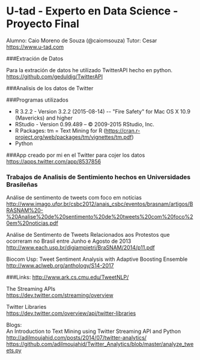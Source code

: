# U-tad - Experto en Data Science - Proyecto Final
Alumno: Caio Moreno de Souza (@caiomsouza)
Tutor: Cesar <BR>
https://www.u-tad.com <BR>

###Extración de Datos

Para la extración de datos he utilizado TwitterAPI hecho en python.<BR>
https://github.com/geduldig/TwitterAPI<BR>

###Analisis de los datos de Twitter


###Programas utilizados
* R 3.2.2 - Version 3.2.2 (2015-08-14) -- "Fire Safety" for Mac OS X 10.9 (Mavericks) and higher
* RStudio - Version 0.99.489 – © 2009-2015 RStudio, Inc.
* R Packages: tm = Text Mining for R (https://cran.r-project.org/web/packages/tm/vignettes/tm.pdf)
* Python 

###App creado por mi en el Twitter para cojer los datos
https://apps.twitter.com/app/8537856


### Trabajos de Analisis de Sentimiento hechos en Universidades Brasileñas
Análise de sentimento de tweets com foco em notícias<BR>
http://www.imago.ufpr.br/csbc2012/anais_csbc/eventos/brasnam/artigos/BRASNAM%20-%20Analise%20de%20sentimento%20de%20tweets%20com%20foco%20em%20noticias.pdf<BR>

Análise de Sentimento de Tweets Relacionados aos Protestos que ocorreram no Brasil entre Junho e Agosto de 2013<BR>
http://www.each.usp.br/digiampietri/BraSNAM/2014/p11.pdf<BR>

Biocom Usp: Tweet Sentiment Analysis with Adaptive Boosting Ensemble<BR>
http://www.aclweb.org/anthology/S14-2017<BR>

###Links:
http://www.ark.cs.cmu.edu/TweetNLP/<BR>

The Streaming APIs<BR>
https://dev.twitter.com/streaming/overview<BR>

Twitter Libraries<BR>
https://dev.twitter.com/overview/api/twitter-libraries<BR>

Blogs:<BR>
An Introduction to Text Mining using Twitter Streaming API and Python<BR>
http://adilmoujahid.com/posts/2014/07/twitter-analytics/<BR>
https://github.com/adilmoujahid/Twitter_Analytics/blob/master/analyze_tweets.py<BR>





